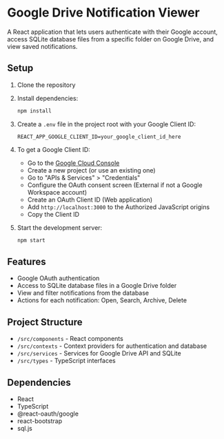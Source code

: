 # Google Drive Notification Viewer

A React application that lets users authenticate with their Google account, access SQLite database files from a specific folder on Google Drive, and view saved notifications.

## Setup

1. Clone the repository
2. Install dependencies:
   ```bash
   npm install
   ```
3. Create a `.env` file in the project root with your Google Client ID:
   ```
   REACT_APP_GOOGLE_CLIENT_ID=your_google_client_id_here
   ```
4. To get a Google Client ID:

   - Go to the [Google Cloud Console](https://console.cloud.google.com/)
   - Create a new project (or use an existing one)
   - Go to "APIs & Services" > "Credentials"
   - Configure the OAuth consent screen (External if not a Google Workspace account)
   - Create an OAuth Client ID (Web application)
   - Add `http://localhost:3000` to the Authorized JavaScript origins
   - Copy the Client ID

5. Start the development server:
   ```bash
   npm start
   ```

## Features

- Google OAuth authentication
- Access to SQLite database files in a Google Drive folder
- View and filter notifications from the database
- Actions for each notification: Open, Search, Archive, Delete

## Project Structure

- `/src/components` - React components
- `/src/contexts` - Context providers for authentication and database
- `/src/services` - Services for Google Drive API and SQLite
- `/src/types` - TypeScript interfaces

## Dependencies

- React
- TypeScript
- @react-oauth/google
- react-bootstrap
- sql.js
